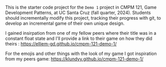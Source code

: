 This is the starter code project for the `Demo 1` project in CMPM 121, Game Development Patterns, at UC Santa Cruz (fall quarter, 2024). Students should incrementally modify this project, tracking their progress with git, to develop an incremental game of their own unique design.

I gained insirpation from one of my fellow peers where their title was in a constant float state and I'll provide a link to their game on how they did theirs : https://elliem-gd.github.io/cmpm-121-demo-1/

For the emojis and other things with the look of my game I got inspiration from my peers game: https://klundyy.github.io/cmpm-121-demo-1/